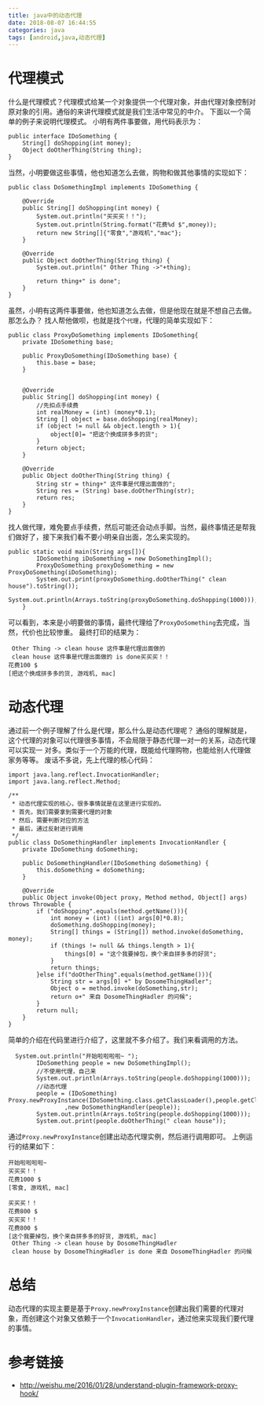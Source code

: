 ```yaml
---
title: java中的动态代理
date: 2018-08-07 16:44:55
categories: java 
tags: [android,java,动态代理]
---
```

# 代理模式
什么是代理模式？代理模式给某一个对象提供一个代理对象，并由代理对象控制对原对象的引用。通俗的来讲代理模式就是我们生活中常见的中介。
下面以一个简单的例子来说明代理模式。
小明有两件事要做，用代码表示为：
```
public interface IDoSomething {
    String[] doShopping(int money);
    Object doOtherThing(String thing);
}
```
当然，小明要做这些事情，他也知道怎么去做，购物和做其他事情的实现如下：
```
public class DoSomethingImpl implements IDoSomething {

    @Override
    public String[] doShopping(int money) {
        System.out.println("买买买！！");
        System.out.println(String.format("花费%d $",money));
        return new String[]{"零食","游戏机","mac"};
    }

    @Override
    public Object doOtherThing(String thing) {
        System.out.println(" Other Thing ->"+thing);

        return thing+" is done";
    }
}
```
虽然，小明有这两件事要做，他也知道怎么去做，但是他现在就是不想自己去做。那怎么办？
找人帮他做呗，也就是找个``代理``，代理的简单实现如下：
```
public class ProxyDoSomething implements IDoSomething{
    private IDoSomething base;

    public ProxyDoSomething(IDoSomething base) {
        this.base = base;
    }


    @Override
    public String[] doShopping(int money) {
        //先扣点手续费
        int realMoney = (int) (money*0.1);
        String [] object = base.doShopping(realMoney);
        if (object != null && object.length > 1){
            object[0]= "把这个换成拼多多的货";
        }
        return object;
    }

    @Override
    public Object doOtherThing(String thing) {
        String str = thing+" 这件事是代理出面做的";
        String res = (String) base.doOtherThing(str);
        return res;
    }
}
```
找人做代理，难免要点手续费，然后可能还会动点手脚。当然，最终事情还是帮我们做好了，接下来我们看不要小明亲自出面，怎么来实现的。

```
public static void main(String args[]){
        IDoSomething iDoSomething = new DoSomethingImpl();
        ProxyDoSomething proxyDoSomething = new ProxyDoSomething(iDoSomething);
        System.out.print(proxyDoSomething.doOtherThing(" clean house").toString());
        System.out.println(Arrays.toString(proxyDoSomething.doShopping(1000)));
    }
```
可以看到，本来是小明要做的事情，最终代理给了``ProxyDoSomething``去完成，当然，代价也比较惨重。
最终打印的结果为：
```
 Other Thing -> clean house 这件事是代理出面做的
 clean house 这件事是代理出面做的 is done买买买！！
花费100 $
[把这个换成拼多多的货, 游戏机, mac]
```

# 动态代理
通过前一个例子理解了什么是代理，那么什么是动态代理呢？
通俗的理解就是，这个代理的对象可以代理很多事情，不会局限于静态代理一对一的关系，动态代理可以实现一 对多。类似于一个万能的代理，既能给代理购物，也能给别人代理做家务等等。
废话不多说，先上代理的核心代码：
```
import java.lang.reflect.InvocationHandler;
import java.lang.reflect.Method;

/**
 * 动态代理实现的核心，很多事情就是在这里进行实现的。
 * 首先，我们需要拿到需要代理的对象
 * 然后，需要判断对应的方法
 * 最后，通过反射进行调用
 */
public class DoSomethingHandler implements InvocationHandler {
    private IDoSomething doSomething;

    public DoSomethingHandler(IDoSomething doSomething) {
        this.doSomething = doSomething;
    }

    @Override
    public Object invoke(Object proxy, Method method, Object[] args) throws Throwable {
        if ("doShopping".equals(method.getName())){
            int money = (int) ((int) args[0]*0.8);
            doSomething.doShopping(money);
            String[] things = (String[]) method.invoke(doSomething, money);
            if (things != null && things.length > 1){
                things[0] = "这个我要掉包，换个来自拼多多的好货";
            }
            return things;
        }else if("doOtherThing".equals(method.getName())){
            String str = args[0] +" by DosomeThingHadler";
            Object o = method.invoke(doSomething,str);
            return o+" 来自 DosomeThingHadler 的问候";
        }
        return null;
    }
}
```
简单的介绍在代码里进行介绍了，这里就不多介绍了。我们来看调用的方法。
```
  System.out.println("开始啦啦啦啦~ ");
        IDoSomething people = new DoSomethingImpl();
        //不使用代理，自己来
        System.out.println(Arrays.toString(people.doShopping(1000)));
        //动态代理
        people = (IDoSomething) Proxy.newProxyInstance(IDoSomething.class.getClassLoader(),people.getClass().getInterfaces()
                ,new DoSomethingHandler(people));
        System.out.println(Arrays.toString(people.doShopping(1000)));
        System.out.print(people.doOtherThing(" clean house"));
```
通过``Proxy.newProxyInstance``创建出动态代理实例，然后进行调用即可。
上例运行的结果如下：
```
开始啦啦啦啦~ 
买买买！！
花费1000 $
[零食, 游戏机, mac]

买买买！！
花费800 $
买买买！！
花费800 $
[这个我要掉包，换个来自拼多多的好货, 游戏机, mac]
 Other Thing -> clean house by DosomeThingHadler
 clean house by DosomeThingHadler is done 来自 DosomeThingHadler 的问候
```
# 总结
动态代理的实现主要是基于``Proxy.newProxyInstance``创建出我们需要的代理对象，而创建这个对象又依赖于一个``InvocationHandler``，通过他来实现我们要代理的事情。


# 参考链接
* <http://weishu.me/2016/01/28/understand-plugin-framework-proxy-hook/>
